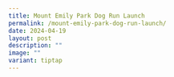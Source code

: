 ```yaml
---
title: Mount Emily Park Dog Run Launch
permalink: /mount-emily-park-dog-run-launch/
date: 2024-04-19
layout: post
description: ""
image: ""
variant: tiptap
---
```

